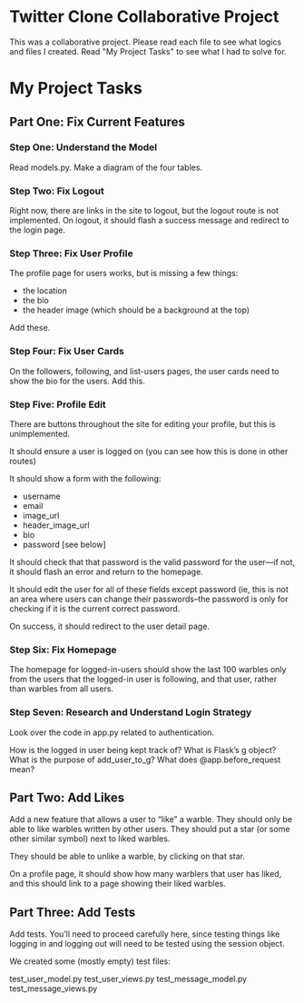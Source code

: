 # Twitter Clone Collaborative Project
This was a collaborative project. Please read each file to see what logics and files I created. Read "My Project Tasks" to see what I had to solve for.

# My Project Tasks
## Part One: Fix Current Features
### Step One: Understand the Model
Read models.py. Make a diagram of the four tables.

### Step Two: Fix Logout
Right now, there are links in the site to logout, but the logout route is not implemented.
On logout, it should flash a success message and redirect to the login page.

### Step Three: Fix User Profile
The profile page for users works, but is missing a few things:
- the location
- the bio
- the header image (which should be a background at the top)

Add these.

### Step Four: Fix User Cards
On the followers, following, and list-users pages, the user cards need to show the bio for the users. Add this.

### Step Five: Profile Edit
There are buttons throughout the site for editing your profile, but this is unimplemented.

It should ensure a user is logged on (you can see how this is done in other routes)

It should show a form with the following:
- username
- email
- image_url
- header_image_url
- bio
- password [see below]

It should check that that password is the valid password for the user—if not, it should flash an error and return to the homepage.

It should edit the user for all of these fields except password (ie, this is not an area where users can change their passwords–the password is only for checking if it is the current correct password.

On success, it should redirect to the user detail page.

### Step Six: Fix Homepage
The homepage for logged-in-users should show the last 100 warbles only from the users that the logged-in user is following, and that user, rather than warbles from all users.

### Step Seven: Research and Understand Login Strategy
Look over the code in app.py related to authentication.

How is the logged in user being kept track of?
What is Flask’s g object?
What is the purpose of add_user_to_g?
What does @app.before_request mean?

## Part Two: Add Likes
Add a new feature that allows a user to “like” a warble. They should only be able to like warbles written by other users. They should put a star (or some other similar symbol) next to liked warbles.

They should be able to unlike a warble, by clicking on that star.

On a profile page, it should show how many warblers that user has liked, and this should link to a page showing their liked warbles.

## Part Three: Add Tests
Add tests. You’ll need to proceed carefully here, since testing things like logging in and logging out will need to be tested using the session object.

We created some (mostly empty) test files:

test_user_model.py
test_user_views.py
test_message_model.py
test_message_views.py